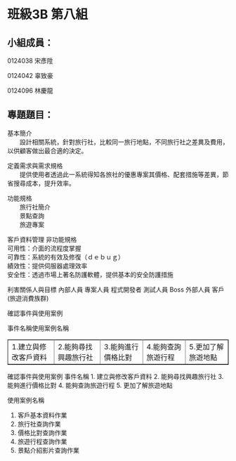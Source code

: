 # 班級3B 第八組 #
##  ##
## 小組成員： 
0124038 宋彥陞

0124042 辜致豪

0124096 林慶龍
##
## 專題題目： ##
基本簡介
	<br>　　設計相關系統，針對旅行社，比較同一旅行地點，不同旅行社之差異及費用，以供顧客做出最合適的決定。

定義需求與需求規格
	<br>　　提供使用者透過此一系統得知各旅社的優惠專案其價格、配套措施等差異，節省搜尋成本，提升效率。

功能規格
		<br>　　旅行社簡介
		<br>　　景點查詢
		<br>　　旅遊專案
		
客戶資料管理
非功能規格
	<br>可用性：介面的流程度掌握
	<br>可靠性：系統的有效及修復（ｄｅｂｕｇ）
	<br>績效性：提供伺服器處理效率
	<br>安全性：透過市場上著名防護軟體，提供基本的安全防護措施


利害關係人與目標
內部人員
	專案人員
	程式開發者
		測試人員
	Boss
外部人員
	客戶(旅遊消費族群)

確認事件與使用案例

<table border="1">
<tr>事件名稱</tr>
<td>1.建立與修改客戶資料<br></td>
<td>2.能夠尋找興趣旅行社</td>
<td>3.能夠進行價格比對</td>
<td>4.能夠查詢旅遊行程</td>
<td>5.更加了解旅遊地點</td>
<tr>使用案例名稱</tr>
</table>
確認事件與使用案例
事件名稱	
1.	建立與修改客戶資料
2.	能夠尋找興趣旅行社
3.	能夠進行價格比對
4.	能夠查詢旅遊行程
5.	更加了解旅遊地點

使用案例名稱
1.	客戶基本資料作業
2.	旅行社查詢作業
3.	價格比對查詢作業
4.	旅遊行程查詢作業
5.	景點介紹影片查詢作業

